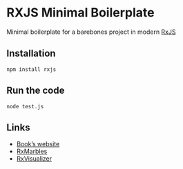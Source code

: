 # RXJS Minimal Boilerplate
Minimal boilerplate for a barebones project in modern [RxJS](https://rxjs.dev/)

## Installation

`npm install rxjs`


## Run the code

`node test.js`

## Links
- [Book’s website](https://pragprog.com/titles/smreactjs5/reactive-programming-with-rxjs-5/)
- [RxMarbles](https://rxmarbles.com/)
- [RxVisualizer](https://rxviz.com/)
